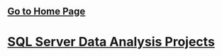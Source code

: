 ## [Go to Home Page](https://github.com/celik-muhammed)

# [SQL Server Data Analysis Projects](./69-Data-Analysis-Projects-with-SQL-Server/)
